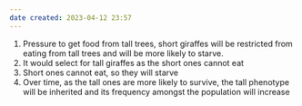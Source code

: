 ```yaml
---
date created: 2023-04-12 23:57
---
```


1. Pressure to get food from tall trees, short giraffes will be restricted from eating from tall trees and will be more likely to starve.
2. It would select for tall giraffes as the short ones cannot eat
3. Short ones cannot eat, so they will starve
4. Over time, as the tall ones are more likely to survive, the tall phenotype will be inherited and its frequency amongst the population will increase
